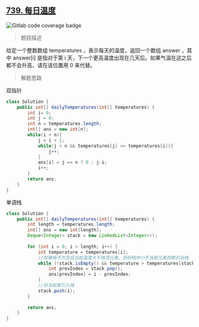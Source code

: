 ## [739. 每日温度](https://leetcode.cn/problems/daily-temperatures/)

![Gitlab code coverage badge](https://img.shields.io/badge/难度-中等-yellow)

> 题目描述

给定一个整数数组 temperatures ，表示每天的温度，返回一个数组 answer ，其中 answer[i] 是指对于第 i 天，下一个更高温度出现在几天后。如果气温在这之后都不会升高，请在该位置用 0 来代替。

> 解题思路

双指针

```java
class Solution {
    public int[] dailyTemperatures(int[] temperatures) {
        int i= 0;
        int j = 0;
        int n = temperatures.length;
        int[] ans = new int[n];
        while(i < n){
            j = i + 1;
            while(j < n && temperatures[j] <= temperatures[i]){
                j++;
            }
            ans[i] = j == n ? 0 : j-i;
            i++;
        }
        return ans;
    }
}
```

单调栈

```java
class Solution {
    public int[] dailyTemperatures(int[] temperatures) {
        int length = temperatures.length;
        int[] ans = new int[length];
        Deque<Integer> stack = new LinkedList<Integer>();
        
        for (int i = 0; i < length; i++) {
            int temperature = temperatures[i];
            //如果栈不为空且当前温度大于栈顶元素，则将栈中小于当前元素的索引出栈
            while (!stack.isEmpty() && temperature > temperatures[stack.peek()]) {
                int prevIndex = stack.pop();
                ans[prevIndex] = i - prevIndex;
            }
            //将当前索引入栈
            stack.push(i);
        }
        
        return ans;
    }
}
```

